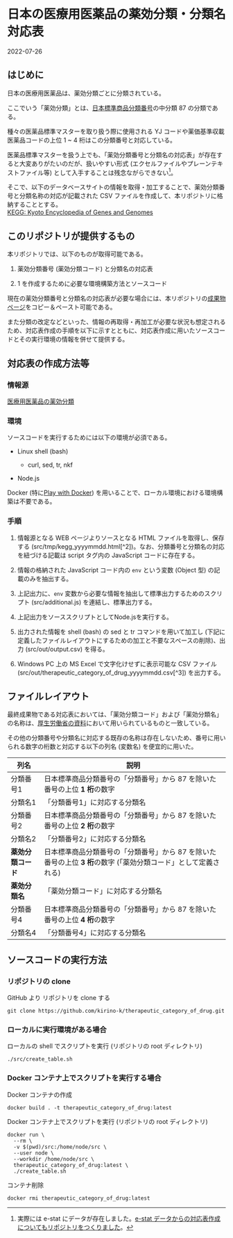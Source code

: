 # 日本の医療用医薬品の薬効分類・分類名対応表

2022-07-26


## はじめに

日本の医療用医薬品は、薬効分類ごとに分類されている。<br>

ここでいう「薬効分類」とは、[日本標準商品分類番号](https://www.soumu.go.jp/toukei_toukatsu/index/seido/syouhin/2index.htm)の中分類 87 の分類である。

種々の医薬品標準マスターを取り扱う際に使用される YJ コードや薬価基準収載医薬品コードの上位 1 ~ 4 桁はこの分類番号と対応している。

医薬品標準マスターを扱う上でも、「薬効分類番号と分類名の対応表」が存在すると大変ありがたいのだが、扱いやすい形式 (エクセルファイルやプレーンテキストファイル等) として入手することは残念ながらできない[^1]。

そこで、以下のデータベースサイトの情報を取得・加工することで、薬効分類番号と分類名称の対応が記載された CSV ファイルを作成して、本リポジトリに格納することとする。<br>
[KEGG: Kyoto Encyclopedia of Genes and Genomes](https://www.kegg.jp/kegg/)

[^1]: 実際には e-stat にデータが存在しました。[e-stat データからの対応表作成についてもリポジトリをつくりました]()。

## このリポジトリが提供するもの

本リポジトリでは、以下のものが取得可能である。

1. 薬効分類番号 (薬効分類コード) と分類名の対応表 

2. 1 を作成するために必要な環境構築方法とソースコード

現在の薬効分類番号と分類名の対応表が必要な場合には、本リポジトリの[成果物ページ](https://github.com/kirino-k/therapeutic_category_of_drug/blob/main/src/out/output.csv)をコピー＆ペースト可能である。

また分類の改定などといった、情報の再取得・再加工が必要な状況も想定されるため、対応表作成の手順を以下に示すとともに、対応表作成に用いたソースコードとその実行環境の情報を併せて提供する。


## 対応表の作成方法等

### 情報源

[医療用医薬品の薬効分類](https://www.kegg.jp/brite/jp08301)

### 環境

ソースコードを実行するためには以下の環境が必須である。

- Linux shell (bash)
    - curl, sed, tr, nkf

- Node.js

Docker (特に[Play with Docker](https://labs.play-with-docker.com/)) を用いることで、ローカル環境における環境構築は不要である。

### 手順

1. 情報源となる WEB ページよりソースとなる HTML ファイルを取得し、保存する (src/tmp/kegg_yyyymmdd.html[^2])。なお、分類番号と分類名の対応を紐づける記載は script タグ内の JavaScript コードに存在する。

1. 情報の格納された JavaScript コード内の `env` という変数 (Object 型) の記載のみを抽出する。

1. 上記出力に、`env` 変数から必要な情報を抽出して標準出力するためのスクリプト (src/additional.js) を連結し、標準出力する。

1. 上記出力をソーススクリプトとしてNode.jsを実行する。

1. 出力された情報を shell (bash) の sed と tr コマンドを用いて加工し (下記に定義したファイルレイアウトにするための加工と不要なスペースの削除)、出力 (src/out/output.csv) を得る。

1. Windows PC 上の MS Excel で文字化けせずに表示可能な CSV ファイル (src/out/therapeutic_category_of_drug_yyyymmdd.csv[^3]) を出力する。

[^注2]: yyyymmdd には実行日が 8 桁数字として入る。
[^注3]: 同上。


## ファイルレイアウト

最終成果物である対応表においては、「薬効分類コード」および「薬効分類名」の名称は、[厚生労働省の資料](https://www.mhlw.go.jp/content/11120000/000953106.pdf)において用いられているものと一致している。

その他の分類番号や分類名に対応する既存の名称は存在しないため、番号に用いられる数字の桁数と対応する以下の列名 (変数名) を便宜的に用いた。

| 列名              | 説明                                                                                                             |
|-------------------|------------------------------------------------------------------------------------------------------------------|
|分類番号1          | 日本標準商品分類番号の「分類番号」から 87 を除いた番号の上位 **1 桁**の数字                                      |
|分類名1            | 「分類番号1」に対応する分類名                                                                                    |
|分類番号2          | 日本標準商品分類番号の「分類番号」から 87 を除いた番号の上位 **2 桁**の数字                                      |
|分類名2            | 「分類番号2」に対応する分類名                                                                                    |
|**薬効分類コード** | 日本標準商品分類番号の「分類番号」から 87 を除いた番号の上位 **3 桁**の数字 (「薬効分類コード」として定義される) |
|**薬効分類名**     | 「薬効分類コード」に対応する分類名                                                                               |
|分類番号4          | 日本標準商品分類番号の「分類番号」から 87 を除いた番号の上位 **4 桁**の数字                                      |
|分類名4            | 「分類番号4」に対応する分類名                                                                                    |

## ソースコードの実行方法


### リポジトリの clone

GitHub より リポジトリを clone する

```
git clone https://github.com/kirino-k/therapeutic_category_of_drug.git
```

### ローカルに実行環境がある場合

ローカルの shell でスクリプトを実行 (リポジトリの root ディレクトリ)

```
./src/create_table.sh
```

### Docker コンテナ上でスクリプトを実行する場合

Docker コンテナの作成

```
docker build . -t therapeutic_category_of_drug:latest
```

Docker コンテナ上でスクリプトを実行 (リポジトリの root ディレクトリ)

```
docker run \
  --rm \
  -v $(pwd)/src:/home/node/src \
  --user node \
  --workdir /home/node/src \
  therapeutic_category_of_drug:latest \
  ./create_table.sh    
```

コンテナ削除

```
docker rmi therapeutic_category_of_drug:latest
```
